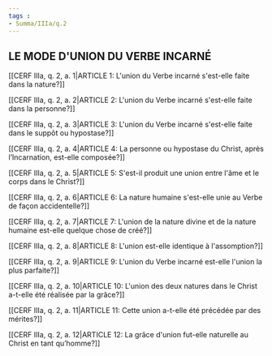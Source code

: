 ```yaml
---
tags : 
- Summa/IIIa/q.2
---
```


## LE MODE D'UNION DU VERBE INCARNÉ

[[CERF IIIa, q. 2, a. 1|ARTICLE 1: L'union du Verbe incarné s'est-elle faite dans la nature?]]

[[CERF IIIa, q. 2, a. 2|ARTICLE 2: L'union du Verbe incarné s'est-elle faite dans la personne?]]

[[CERF IIIa, q. 2, a. 3|ARTICLE 3: L'union du Verbe incarné s'est-elle faite dans le suppôt ou hypostase?]]

[[CERF IIIa, q. 2, a. 4|ARTICLE 4: La personne ou hypostase du Christ, après l’Incarnation, est-elle composée?]]

[[CERF IIIa, q. 2, a. 5|ARTICLE 5: S'est-il produit une union entre l'âme et le corps dans le Christ?]]

[[CERF IIIa, q. 2, a. 6|ARTICLE 6: La nature humaine s'est-elle unie au Verbe de façon accidentelle?]]

[[CERF IIIa, q. 2, a. 7|ARTICLE 7: L'union de la nature divine et de la nature humaine est-elle quelque chose de créé?]]

[[CERF IIIa, q. 2, a. 8|ARTICLE 8: L'union est-elle identique à l'assomption?]]

[[CERF IIIa, q. 2, a. 9|ARTICLE 9: L'union du Verbe incarné est-elle l'union la plus parfaite?]]

[[CERF IIIa, q. 2, a. 10|ARTICLE 10: L'union des deux natures dans le Christ a-t-elle été réalisée par la grâce?]]

[[CERF IIIa, q. 2, a. 11|ARTICLE 11: Cette union a-t-elle été précédée par des mérites?]]

[[CERF IIIa, q. 2, a. 12|ARTICLE 12: La grâce d'union fut-elle naturelle au Christ en tant qu’homme?]]

